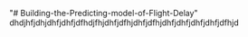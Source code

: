 "# Building-the-Predicting-model-of-Flight-Delay"   
dhdjhfjdhjdhfjdhfjdfhdjfhjdhfjdfhjdhfjdfhjdhfjdhfjdhfjdhfjdfhjd
